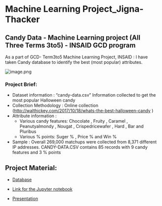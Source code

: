 # Machine Learning Project_Jigna-Thacker

## Candy Data - Machine Learning project (All Three Terms 3to5) - INSAID GCD program 

As a part of GCD- Term3to5 Machine Learning Project, INSAID : 
  I have taken Candy database to identify  the best (most popular) attributes.


![image.png](https://github.com/jmps967/ML-All-Modules_Jigna-Thacker/blob/master/Image/halloween-candy-today-171017-tease_b4dea78f9d7f425d2e4557384b082ceb.jpg)

### Project Brief:
- Dataset information : “candy-data.csv” Information collected to get the most popular Halloween candy
- Collection Methodology : Online collection (http://walthickey.com/2017/10/18/whats-the-best-halloween-candy )
- Attribute information : 
    - Various candy features: Chocolate , Fruity , Caramel , Peanutyalmondy , Nougat , Crispedricewafer , Hard , Bar and Pluribus
    - Various % points: Suger % , Price % and Win %  
- Sample : Overall 269,000 matchups were collected from 8,371 different IP addresses. 
           CANDY-DATA.CSV contains 85 records with 9 candy features and 3 % points

## Project Material:
- [Database](https://github.com/jmps967/INSAID-ML-All-Modules_Jigna-Thacker/blob/master/candy-data.csv)

- [Link for the Jupyter notebook](https://github.com/jmps967/INSAID-ML-All-Modules_Jigna-Thacker/blob/master/Project-2-ML-1to3_JignaThacker_CandyData.ipynb)

- [Presentation](https://github.com/jmps967/INSAID-ML-All-Modules_Jigna-Thacker/blob/master/Project-2(ML1to3)_Jigna%20Thacker.pdf)
